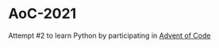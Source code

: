 # AoC-2021
 Attempt #2 to learn Python by participating in [Advent of Code](http://www.adventofcode.com)